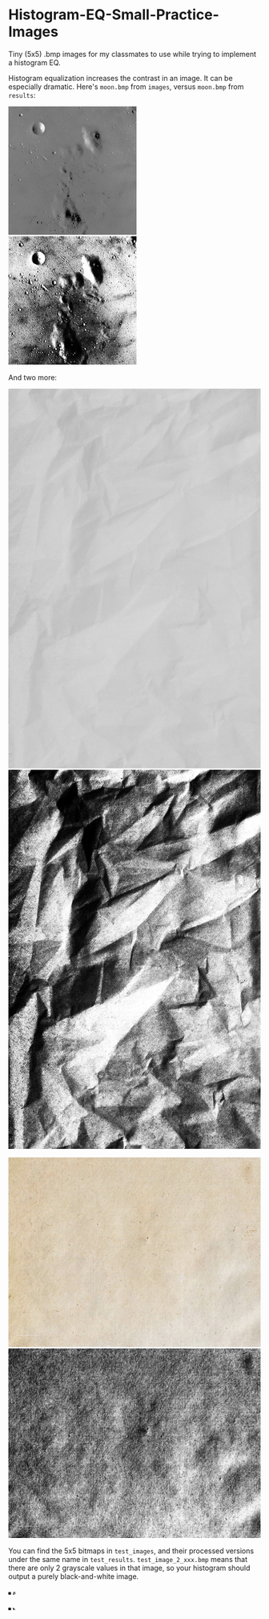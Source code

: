 # Histogram-EQ-Small-Practice-Images
Tiny (5x5) .bmp images for my classmates to use while trying to implement a histogram EQ.

Histogram equalization increases the contrast in an image. It can be especially dramatic. Here's `moon.bmp` from `images`, versus `moon.bmp` from `results`:

![](./images/moon.bmp)
![](./results/moon.bmp)

And two more:

![](./images/paper.jpg)
![](./results/paper.bmp)

![](./images/paper2.jpg)
![](./results/paper2.bmp)

You can find the 5x5 bitmaps in `test_images`, and their processed versions under the same name in `test_results`. `test_image_2_xxx.bmp` means that there are only 2 grayscale values in that image, so your histogram should output a purely black-and-white image.

![](./test_images/test_image_2_000.bmp)
![](./test_results/test_image_2_000.bmp)


![](./test_images/test_image_2_001.bmp)
![](./test_results/test_image_2_001.bmp)
